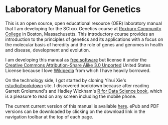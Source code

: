 # Laboratory Manual for Genetics

This is an open source, open educational resource (OER) laboratory manual that I am  developing for the SCIxxx Genetics course at [Roxbury Community College](http://www.rcc.mass.edu) in Boston, Massachusetts. This introductory course provides an introduction to the principles of genetics and its applications with a focus on the molecular basis of heredity and the role of genes and genomes in health and disease, development and evolution.  

I am developing this manual as [free software](https://www.gnu.org/philosophy/free-sw.en.html) but license it under the [Creative Commons Attribution-Share Alike 3.0 Unported](https://creativecommons.org/licenses/by-sa/3.0/deed.en) United States License because I love [Wikipedia](https://www.wikipedia.org) from which I have heavily borrowed.

On the technology side, I got started by cloning Yihui Xie's [rstudio/bookdown](https://github.com/rstudio/bookdown) site. I discovered bookdown because after reading Garrett Grolemund's and Hadley Wickham's [R for Data Science book](http://r4ds.had.co.nz), which is a pleasure to read on any screen including the mobile phone.

The current current version of this manual is available [here](https://nikolaussucher.github.io/genetics/). ePub and PDF versions can be downloaded by clicking on the download link in the navigation toolbar at the top of each page.

